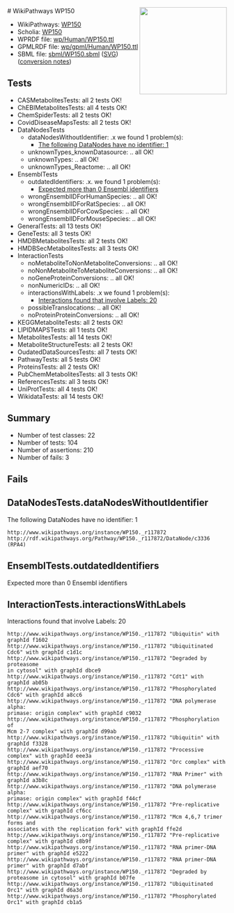 <img style="float: right; width: 200px" src="../logo.png" />
# WikiPathways WP150

* WikiPathways: [WP150](https://identifiers.org/wikipathways:WP150)
* Scholia: [WP150](https://scholia.toolforge.org/wikipathways/WP150)
* WPRDF file: [wp/Human/WP150.ttl](../wp/Human/WP150.ttl)
* GPMLRDF file: [wp/gpml/Human/WP150.ttl](../wp/gpml/Human/WP150.ttl)
* SBML file: [sbml/WP150.sbml](../sbml/WP150.sbml) ([SVG](../sbml/WP150.svg)) ([conversion notes](../sbml/WP150.txt))

## Tests
* CASMetabolitesTests: all 2 tests OK!
* ChEBIMetabolitesTests: all 4 tests OK!
* ChemSpiderTests: all 2 tests OK!
* CovidDiseaseMapsTests: all 2 tests OK!
* DataNodesTests
    * dataNodesWithoutIdentifier: .x we found 1 problem(s):
        * [The following DataNodes have no identifier: 1](#d2d32fa0)
    * unknownTypes_knownDatasource: .. all OK!
    * unknownTypes: .. all OK!
    * unknownTypes_Reactome: .. all OK!
* EnsemblTests
    * outdatedIdentifiers: .x. we found 1 problem(s):
        * [Expected more than 0 Ensembl identifiers](#f44398b7)
    * wrongEnsemblIDForHumanSpecies: .. all OK!
    * wrongEnsemblIDForRatSpecies: .. all OK!
    * wrongEnsemblIDForCowSpecies: .. all OK!
    * wrongEnsemblIDForMouseSpecies: .. all OK!
* GeneralTests: all 13 tests OK!
* GeneTests: all 3 tests OK!
* HMDBMetabolitesTests: all 2 tests OK!
* HMDBSecMetabolitesTests: all 3 tests OK!
* InteractionTests
    * noMetaboliteToNonMetaboliteConversions: .. all OK!
    * noNonMetaboliteToMetaboliteConversions: .. all OK!
    * noGeneProteinConversions: .. all OK!
    * nonNumericIDs: .. all OK!
    * interactionsWithLabels: .x we found 1 problem(s):
        * [Interactions found that involve Labels: 20](#fe97a8d7)
    * possibleTranslocations: .. all OK!
    * noProteinProteinConversions: .. all OK!
* KEGGMetaboliteTests: all 2 tests OK!
* LIPIDMAPSTests: all 1 tests OK!
* MetabolitesTests: all 14 tests OK!
* MetaboliteStructureTests: all 2 tests OK!
* OudatedDataSourcesTests: all 7 tests OK!
* PathwayTests: all 5 tests OK!
* ProteinsTests: all 2 tests OK!
* PubChemMetabolitesTests: all 3 tests OK!
* ReferencesTests: all 3 tests OK!
* UniProtTests: all 4 tests OK!
* WikidataTests: all 14 tests OK!


## Summary

* Number of test classes: 22
* Number of tests: 104
* Number of assertions: 210
* Number of fails: 3

## Fails

<a name="d2d32fa0" />

## DataNodesTests.dataNodesWithoutIdentifier

The following DataNodes have no identifier: 1
```
http://www.wikipathways.org/instance/WP150._r117872 http://rdf.wikipathways.org/Pathway/WP150._r117872/DataNode/c3336 (RPA4)
```

<a name="f44398b7" />

## EnsemblTests.outdatedIdentifiers

Expected more than 0 Ensembl identifiers
<a name="fe97a8d7" />

## InteractionTests.interactionsWithLabels

Interactions found that involve Labels: 20
```
http://www.wikipathways.org/instance/WP150._r117872 "Ubiquitin" with graphId f1602
http://www.wikipathways.org/instance/WP150._r117872 "Ubiquitinated Cdc6" with graphId c1d1c
http://www.wikipathways.org/instance/WP150._r117872 "Degraded by
proteasome
in cytosol" with graphId dbce9
http://www.wikipathways.org/instance/WP150._r117872 "Cdt1" with graphId ab05b
http://www.wikipathways.org/instance/WP150._r117872 "Phosphorylated Cdc6" with graphId a8cc6
http://www.wikipathways.org/instance/WP150._r117872 "DNA polymerase alpha:
primase: origin complex" with graphId c9032
http://www.wikipathways.org/instance/WP150._r117872 "Phosphorylation of
Mcm 2-7 complex" with graphId d99ab
http://www.wikipathways.org/instance/WP150._r117872 "Ubiquitin" with graphId f3328
http://www.wikipathways.org/instance/WP150._r117872 "Processive complex" with graphId eee3a
http://www.wikipathways.org/instance/WP150._r117872 "Orc complex" with graphId aef70
http://www.wikipathways.org/instance/WP150._r117872 "RNA Primer" with graphId a3b8c
http://www.wikipathways.org/instance/WP150._r117872 "DNA polymerase alpha:
primase: origin complex" with graphId f44cf
http://www.wikipathways.org/instance/WP150._r117872 "Pre-replicative complex" with graphId cf6cc
http://www.wikipathways.org/instance/WP150._r117872 "Mcm 4,6,7 trimer forms and
associates with the replication fork" with graphId ffe2d
http://www.wikipathways.org/instance/WP150._r117872 "Pre-replicative complex" with graphId c8b9f
http://www.wikipathways.org/instance/WP150._r117872 "RNA primer-DNA primer" with graphId e5222
http://www.wikipathways.org/instance/WP150._r117872 "RNA primer-DNA primer" with graphId d7abf
http://www.wikipathways.org/instance/WP150._r117872 "Degraded by proteasome in cytosol" with graphId b07fe
http://www.wikipathways.org/instance/WP150._r117872 "Ubiquitinated Orc1" with graphId d6a3d
http://www.wikipathways.org/instance/WP150._r117872 "Phosphorylated Orc1" with graphId cb1a5
```

